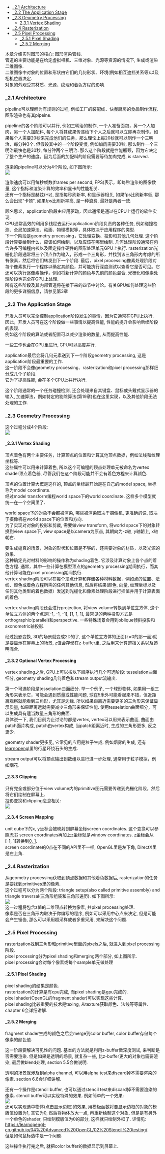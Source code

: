 <!-- TOC -->

- [_2.1 Architecture](#_21-architecture)
- [_2.2 The Application Stage](#_22-the-application-stage)
- [_2.3 Geometry Processing](#_23-geometry-processing)
  - [2.3.1 Vertex Shading](#231-vertex-shading)
- [_2.4 Rasterization](#_24-rasterization)
- [_2.5 Pixel Processing](#_25-pixel-processing)
  - [_2.5.1 Pixel Shading](#_251-pixel-shading)
  - [_2.5.2 Merging](#_252-merging)

<!-- /TOC -->

本章介绍实时图形的核心: 图形渲染管线.  
管道的主要功能是在给定虚拟相机、三维对象、光源等资源的情况下, 生成或渲染二维图像.  
二维图像中对象的位置和形状由它们的几何形状、环境(例如相互遮挡关系等)以及相机位置决定.  
对象的外观受其材质、光源、纹理和着色方程的影响.

<a id="markdown-_21-architecture" name="_21-architecture"></a>
### _2.1 Architecture

pipeline可以理解为有规则的过程, 例如工厂的装配线、快餐厨房的食品制作流程.  
图形渲染也有其pipeine.

pipeline的各个阶段可以并行, 例如三明治的制作, 一个人准备面包，另一个人加肉，另一个人加配料, 每个人将其成果传递给下个人之后就可以立即再次制作。如果每个人需要20秒来完成他们的任务，那么理论上每20秒就可以制作一个三明治，每分钟3个. 但假设其中的一个阶段变慢, 例如加肉需要30秒, 那么制作一个三明治最快也是30秒, 每分钟两个三明治. 那么这个阶段就是性能瓶颈，因为它决定了整个生产的速度。因为后面的加配料的阶段需要等待加肉完成, is starved.

渲染的pipeline可以分为4个阶段, 如下图所示:  
<img src="_images/real_time_rendering/pipeline.png">

渲染速度可以用每秒帧数(frames per second, FPS)表示，即每秒渲染的图像数量, 这个指标和渲染计算的效率和显卡的性能相关.    
还有一个指标是赫兹(Hz), 是指每秒刷新率, 和显示器相关, 如果fps比刷新率低, 那么会出现"卡顿", 如果fps比刷新率高, 是一种浪费, 最好是两者一致.

顾名思义，application阶段由应用驱动，因此通常是通过在CPU上运行的软件实现.  
CPU通常高效的利用多线程去运行applicationn阶段负责的各种任务, 例如碰撞检测、全局加速算法、动画、物理模拟等，具体取决于应用程序的类型.  
下一个阶段是geometry processing，它处理变换、投影和其他几何处理. 这个阶段计算要绘制什么，应该如何绘制，以及应该在哪里绘制. 几何处理阶段通常在包含许多可编程内核以及固定操作硬件的图形处理单元GPU上执行.
rasterization光栅化阶段通常将三个顶点作为输入，形成一个三角形，并找到该三角形内考虑的所有像素，然后将它们转发到下一个阶段.
最后，pixel processing像素处理阶段对每个像素执行一个程序以确定其颜色，并可能执行深度测试以查看它是否可见。它还可以执行逐像素操作，例如将新计算的颜色与先前的颜色混合, 光栅化和像素处理阶段也完全在GPU上处理.  
所有这些阶段及其内部管道将在接下来的四节中讨论。有关GPU如何处理这些阶段的更多详细信息，请参见第3章

<a id="markdown-_22-the-application-stage" name="_22-the-application-stage"></a>
### _2.2 The Application Stage

开发人员可以完全控制application阶段发生的事情，因为它通常在CPU上执行.  
因此，开发人员可在这个阶段做一些事情以提高性能, 性能的提升会影响后续阶段的表现.  
例如这个阶段的算法或者配置可以减少渲染的数量, 从而提高性能.

一些工作也会在GPU里进行, GPU可以高度并行.  

application最后会将几何元素送到下一个阶段geometry processing, 这是application阶段最重要的工作.  
这一阶段不会像geometry processing、rasterization和pixel processing那样细分成几个子阶段.  
它为了提高性能, 会在多个CPU上并行执行.

这个阶段通常的一个任务碰撞检测, 还会处理来自其键盘、鼠标或头戴式显示器的输入, 加速算法，例如特定的剔除算法(第19章)也在这里实现，以及其他阶段无法处理的工作.

<a id="markdown-_23-geometry-processing" name="_23-geometry-processing"></a>
### _2.3 Geometry Processing

这个过程分成4个阶段:  
<img src="_images/real_time_rendering/geometry_processing.png">

<a id="markdown-231-vertex-shading" name="231-vertex-shading"></a>
#### _2.3.1 Vertex Shading

顶点着色有两个主要任务，计算顶点的位置和计算其他顶点数据，例如法线和纹理坐标等.  
这些属性可以用来计算着色, 所以这个可编程的顶点处理单元被命名为vertex shader顶点着色器, 尽管我们在这个阶段可能并不会有着色方程来计算颜色.

顶点的位置计算大概是这样的, 顶点的坐标最开始是在自己的model space, 坐标称为model coordinate.  
经过model transform编程world space下的world coordinate. 这样多个模型就统一在一个空间里了.

world space下的对象不会都被渲染, 哪些被渲染取决于摄像机, 更准确的说, 取决于摄像机在world space下的位置和方向.  
为了实现对对象的投影和剪裁, 需要做view transform, 将world space下的对象转换到view space下, view space是以camera为原点, 其朝向为-z轴, y轴朝上, x轴朝右. 

要生成逼真的场景，对象的形状和位置是不够的，还需要对象的材质，以及光源的效果.  
这种确定光对材料的影响的操作称为shading着色. 它涉及计算对象上各个点的着色方程. 通常，其中一些计算在模型顶点的geometry processing期间执行，而其他计算可能在pixel processing期间执行.   
vertex shading阶段可以在每个顶点计算和存储各种材料数据，例如点的位置、法线、颜色或着色方程所需的任何其他信息, 然后将结果(颜色, 向量, 纹理坐标以及任何其他类型的着色数据）发送到光栅化和像素处理阶段进行插值并用于计算表面的着色.

vertex shading阶段还会进行projection, 将view volume转换到单位立方体, 这个单位立方体的两个点是[-1, -1, -1], [1, 1, 1], 最常见的两种投影方式是orthographic(parallel)和perspective. 一些特殊场景会用到oblique倾斜投影和axonometric轴投影.  

经过投影变换, 3D的场景就变成2D的了, 这个单位立方体的正面(z=0的那一面)就是要显示在屏幕上的场景, z值会存储在z-buffer里, 之后用来计算遮挡关系以及透明混合.

#### _2.3.2 Optional Vertex Processing

vertex shading之后, GPU上可以按以下顺序执行几个可选阶段: tesselation曲面细分, geometry shading几何着色和stream output流输出.  

第一个可选阶段是tesselation曲面细分. 举一个例子, 一个球形物体, 如果用一组三角形来表示它，可能会遇到质量或性能问题, 球在5米外可能看起来不错，但近距离观察就能看到三角形，尤其是边缘. 所以如果距离近需要更多的三角形来保证显示质量, 如果距离远就需要减少三角形来保证性能. 使用tesselation曲面细分，可以生成具有适当数量三角形的曲面.  
具体说一下, 我们目前为止讨论的都是vertex, vertex可以用来表示曲面, 曲面由patch面片构成, patch由vertex构成, 当patch距离近时, 生成的三角形更多, 反之更少.

geometry shader更多见, 它常见的应用是粒子生成, 例如烟雾的生成, 还有[learnopengl](https://learnopengl-cn.github.io/04%20Advanced%20OpenGL/09%20Geometry%20Shader/)里的行星环绕石头的生成.

stream output可以将顶点输出到数组以进行进一步处理, 通常用于粒子模拟，例如烟花.

#### _2.3.3 Clipping

只有完全或部分位于view volume内的primitive图元需要传递到光栅化阶段，然后将它们绘制在屏幕上.  
投影变换和clipping息息相关:  
<img src="_images/real_time_rendering/clipping.png">

#### _2.3.4 Screen Mapping

unit cube下的x, y坐标会被映射到屏幕坐标screen coordinates.
这个变换可以参照[虎书](docs/FundamentalsofComputerGraphics/7_viewing?id=_711-the-viewport-transformation)
screen coordinates再加上z坐标就是window coordinates. z坐标会从[-1, 1]转换到[0, 1](在OpenGL和DirectX里).  
screen coordinate的0点在不同的API里不一样, OpenGL里是左下角, DirectX里是左上角. 

<a id="markdown-_24-rasterization" name="_24-rasterization"></a>
### _2.4 Rasterization

从geometry processing获取到顶点数据和其他着色数据后, rasterization的任务是要找到primitives里的像素.   
这个过程可以分为两个阶段:  triangle setup(also called primitive assembly) and triangle traversal(三角形组装和三角形遍历). 如下图所示:  
<img src="_images/real_time_rendering/rasterization.png">  
这一过程将包含z值的二维顶点转换为像素, 共pixel processing处理.  
像素是否在三角形内取决于你编写的程序, 例如可以采用中心点来决定, 但是可能会产生锯齿, 那么可以采用超采样或者多重采用, 来解决这个问题.

<a id="markdown-_25-pixel-processing" name="_25-pixel-processing"></a>
### _2.5 Pixel Processing

rasterization找到三角形和primitive里面的pixels之后, 就进入到pixel processing阶段.  
pixel processing分为pixel shading和merging两个部分, 如上图所示.  
pixel processing会对每个像素或每个sample单元做处理

<a id="markdown-_251-pixel-shading" name="_251-pixel-shading"></a>
#### _2.5.1 Pixel Shading

pixel shading的结果是颜色.  
rasterization的计算是有cpu完成, 而pixel shading是gpu完成的.  
pixel shader(OpenGL的fragment shader)可以实现这些计算.  
pixel shading比较重要的技术是texing, 从texture获取颜色、法线等等属性. chapter 6会详细讲解.

<a id="markdown-_252-merging" name="_252-merging"></a>
#### _2.5.2 Merging

fragment shader生成的颜色之后会merge到color buffer, color buffer存储每个像素的颜色值.  

这一阶段要解决可见性的问题. 基本的方法就是利用z-buffer做深度测试, 来判断是否需要渲染. 但是如果是透明的场景, 就复杂一些, 比z-buffer更大的对象也需要渲染, 最后做blend处理, section 5.5会做说明.

透明的场景就涉及到alpha channel, 可以用alpha test来discard掉不需要渲染的像素. section 6.6会详细讲解.

还有一个操作是stencil buffer, 也可以通过stencil test来discard掉不需要渲染的像素. stencil buffer可以实现特殊的效果. 例如简单的一个效果:  
<img src="_images/real_time_rendering/stencil_buffer.png">  
还可以实现选中物体(点击显示边框)的效果, 用模板函数将要显示边框的对象的模版值设置为1, 其它为0, 然后将物体放大一点, 再重新绘制这个对象, 但是是有另外一个单色的shader, 只绘制模版值为0的部分, 这样就只绘制外框了. 详情见: <https://learnopengl-cn.github.io/04%20Advanced%20OpenGL/02%20Stencil%20testing/>  
但是如何鼠标选中是一个问题.

这些操作执行完之后, 就把color buffer的数据显示到屏幕上.